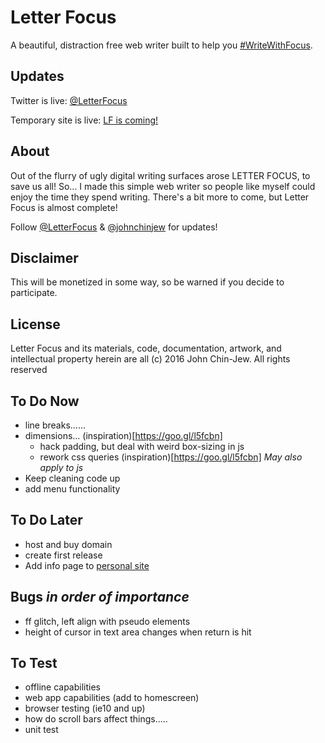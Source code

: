 # Letter Focus
A beautiful, distraction free web writer built to help you [#WriteWithFocus](http://twitter.com/search?q=%23WriteWithFocus).


## Updates
Twitter is live: [@LetterFocus](http://twitter.com/letterfocus)

Temporary site is live: [LF is coming!](http://bit.ly/LFocus)


## About
Out of the flurry of ugly digital writing surfaces arose LETTER FOCUS, to save us all! So... I made this simple web writer so people like myself could enjoy the time they spend writing. There's a bit more to come, but Letter Focus is almost complete!

Follow [@LetterFocus](http://twitter.com/letterfocus) & [@johnchinjew](http://twitter.com/johnchinjew) for updates!


## Disclaimer
This will be monetized in some way, so be warned if you decide to participate.


## License
Letter Focus and its materials, code, documentation, artwork, and intellectual property herein are all (c) 2016 John Chin-Jew. All rights reserved


## To Do Now
- line breaks......
- dimensions... (inspiration)[https://goo.gl/l5fcbn]
  - hack padding, but deal with weird box-sizing in js
  - rework css queries (inspiration)[https://goo.gl/l5fcbn] *May also apply to js*
- Keep cleaning code up
- add menu functionality


## To Do Later
- host and buy domain
- create first release
- Add info page to [personal site](http://johnchinjew.com/projects/letterfocus)


## Bugs *in order of importance*
- ff glitch, left align with pseudo elements
- height of cursor in text area changes when return is hit


## To Test
- offline capabilities
- web app capabilities (add to homescreen)
- browser testing (ie10 and up)
- how do scroll bars affect things.....
- unit test

